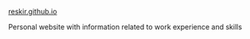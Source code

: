 [reskir.github.io](https://reskir.github.io)

Personal website with information related to work experience and skills

